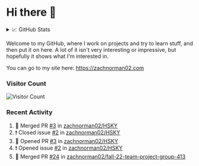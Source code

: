 # Hi there 👋

<details>
<summary>📈 GitHub Stats</summary>
<img src="http://github-profile-summary-cards.vercel.app/api/cards/profile-details?username=zachnorman02&theme=github"></img>

Note: languages listed are for public repos. Nowadays, my #1 language is probably JavaScript/TypeScript.

<img src="https://github-readme-stats-iota-gray.vercel.app/api/top-langs/?username=zachnorman02&langs_count=10&layout=compact" style="width:45%;vertical-align:middle"><img>
<img src="http://github-profile-summary-cards.vercel.app/api/cards/productive-time?username=zachnorman02&theme=github&utcOffset=-4" style="width:45%;vertical-align:middle"></img>

<img src="https://streak-stats.demolab.com/?user=zachnorman02" style="width:45%;vertical-align:middle"></img>
<img src="https://github-readme-stats-iota-gray.vercel.app/api?username=zachnorman02&count_private=true&show_icons=true" style="width:45%;vertical-align:middle">
</img>

<img src="https://github-readme-activity-graph.cyclic.app/graph?username=zachnorman02&theme=github-compact"></img>
</details>

Welcome to my GitHub, where I work on projects and try to learn stuff, and then put it on here. A lot of it isn't very interesting or impressive, but hopefully it shows what I'm interested in.

You can go to my site here: <https://zachnorman02.com>

### Visitor Count

![Visitor Count](https://profile-counter.glitch.me/zachnorman02/count.svg)

### Recent Activity
<!--START_SECTION:activity-->
1. 🎉 Merged PR [#3](https://github.com/zachnorman02/HSKY/pull/3) in [zachnorman02/HSKY](https://github.com/zachnorman02/HSKY)
2. ❗️ Closed issue [#2](https://github.com/zachnorman02/HSKY/issues/2) in [zachnorman02/HSKY](https://github.com/zachnorman02/HSKY)
3. 💪 Opened PR [#3](https://github.com/zachnorman02/HSKY/pull/3) in [zachnorman02/HSKY](https://github.com/zachnorman02/HSKY)
4. ❗️ Opened issue [#2](https://github.com/zachnorman02/HSKY/issues/2) in [zachnorman02/HSKY](https://github.com/zachnorman02/HSKY)
5. 🎉 Merged PR [#24](https://github.com/zachnorman02/fall-22-team-project-group-413/pull/24) in [zachnorman02/fall-22-team-project-group-413](https://github.com/zachnorman02/fall-22-team-project-group-413)
<!--END_SECTION:activity-->
